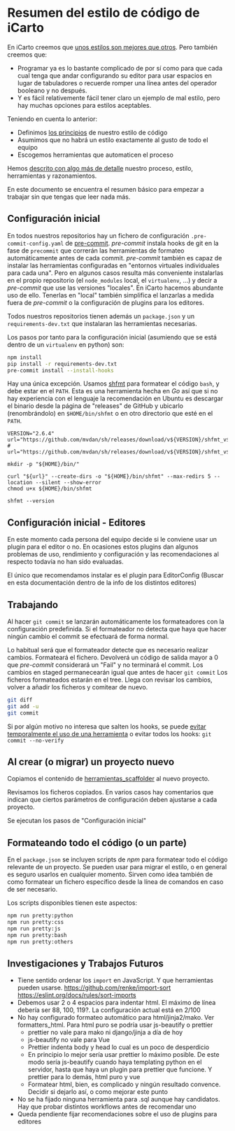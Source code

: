# Resumen del estilo de código de iCarto

En iCarto creemos que [unos estilos son mejores que otros](https://gitlab.com/icarto/ikdb/blob/master/estilo_codigo/1.introduccion.md). Pero también creemos que:

-   Programar ya es lo bastante complicado de por sí como para que cada cual tenga que andar configurando su editor para usar espacios en lugar de tabuladores o recuerde romper una línea antes del operador booleano y no después.
-   Y es fácil relativemente fácil tener claro un ejemplo de mal estilo, pero hay muchas opciones para estilos aceptables.

Teniendo en cuenta lo anterior:

-   Definimos [los principios](https://gitlab.com/icarto/ikdb/blob/master/estilo_codigo/1.introduccion.md) de nuestro estilo de código
-   Asumimos que no habrá un estilo exactamente al gusto de todo el equipo
-   Escogemos herramientas que automaticen el proceso

Hemos [descrito con algo más de detalle](https://gitlab.com/icarto/ikdb/blob/master/estilo_codigo/) nuestro proceso, estilo, herramientas y razonamientos.

En este documento se encuentra el resumen básico para empezar a trabajar sin que tengas que leer nada más.

## Configuración inicial

En todos nuestros repositorios hay un fichero de configuración `.pre-commit-config.yaml` de [pre-commit](https://pre-commit.com/). _pre-commit_ instala hooks de git en la fase de `precommit` que correrán las herramientas de formateo automáticamente antes de cada commit. _pre-commit_ también es capaz de instalar las herramientas configuradas en "entornos virtuales individuales para cada una". Pero en algunos casos resulta más conveniente instalarlas en el propio repositorio (el `node_modules` local, el `virtualenv`, ...) y decir a _pre-commit_ que use las versiones "locales". En iCarto hacemos abundante uso de ello. Tenerlas en "local" también simplifica el lanzarlas a medida fuera de _pre-commit_ o la configuración de plugins para los editores.

Todos nuestros repositorios tienen además un `package.json` y un `requirements-dev.txt` que instalaran las herramientas necesarias.

Los pasos por tanto para la configuración inicial (asumiendo que se está dentro de un `virtualenv` en python) son:

```bash
npm install
pip install -r requirements-dev.txt
pre-commit install --install-hooks
```

Hay una única excepción. Usamos [shfmt](https://github.com/mvdan/sh) para formatear el código `bash`, y debe estar en el `PATH`. Esta es una herramienta hecha en _Go_ así que si no hay experiencia con el lenguaje la recomendación en Ubuntu es descargar el binario desde la página de "releases" de GitHub y ubicarlo (renombrándolo) en `$HOME/bin/shfmt` o en otro directorio que esté en el `PATH`.

```
VERSION="2.6.4"
url="https://github.com/mvdan/sh/releases/download/v${VERSION}/shfmt_v${VERSION}_linux_amd64"
# url="https://github.com/mvdan/sh/releases/download/v${VERSION}/shfmt_v${VERSION}_darwin_amd64"

mkdir -p "${HOME}/bin/"

curl "${url}" --create-dirs -o "${HOME}/bin/shfmt" --max-redirs 5 --location --silent --show-error
chmod u+x ${HOME}/bin/shfmt

shfmt --version
```

## Configuración inicial - Editores

En este momento cada persona del equipo decide si le conviene usar un plugin para el editor o no. En ocasiones estos plugins dan algunos problemas de uso, rendimiento y configuración y las recomendaciones al respecto todavía no han sido evaluadas.

El único que recomendamos instalar es el plugin para EditorConfig (Buscar en esta documentación dentro de la info de los distintos editores)

## Trabajando

Al hacer `git commit` se lanzarán automáticamente los formateadores con la configuración predefinida. Si el formateador no detecta que haya que hacer ningún cambio el commit se efectuará de forma normal.

Lo habitual será que el formateador detecte que es necesario realizar cambios. Formateará el fichero. Devolverá un código de salida mayor a 0 que _pre-commit_ considerará un "Fail" y no terminará el commit. Los cambios en staged permanecearán igual que antes de hacer `git commit` Los ficheros formateados estarán en el tree. Llega con revisar los cambios, volver a añadir los ficheros y comitear de nuevo.

```bash
git diff
git add -u
git commit
```

Si por algún motivo no interesa que salten los hooks, se puede [evitar temporalmente el uso de una herramienta](https://pre-commit.com/#temporarily-disabling-hooks) o evitar todos los hooks: `git commit --no-verify`

## Al crear (o migrar) un proyecto nuevo

Copiamos el contenido de [herramientas_scaffolder](https://gitlab.com/icarto/ikdb/blob/master/estilo_codigo/herramientas_scaffolder/) al nuevo proyecto.

Revisamos los ficheros copiados. En varios casos hay comentarios que indican que ciertos parámetros de configuración deben ajustarse a cada proyecto.

Se ejecutan los pasos de "Configuración inicial"

## Formateando todo el código (o un parte)

En el `package.json` se incluyen scripts de _npm_ para formatear todo el código relevante de un proyecto. Se pueden usar para migrar el estilo, o en general es seguro usarlos en cualquier momento. Sirven como idea también de como formatear un fichero específico desde la línea de comandos en caso de ser necesario.

Los scripts disponibles tienen este aspectos:

```bash
npm run pretty:python
npm run pretty:css
npm run pretty:js
npm run pretty:bash
npm run pretty:others
```

## Investigaciones y Trabajos Futuros

-   Tiene sentido ordenar los `import` en JavaScript. Y que herramientas pueden usarse. https://github.com/renke/import-sort https://eslint.org/docs/rules/sort-imports
-   Debemos usar 2 o 4 espacios para indentar html. El máximo de línea debería ser 88, 100, 119?. La configuración actual está en 2/100
-   No hay configurado formateo automático para html/jinja2/mako. Ver formatters_html. Para html puro se podría usar js-beautify o prettier
    -   prettier no vale para mako ni django/jinja a día de hoy
    -   js-beautify no vale para Vue
    -   Prettier indenta body y head lo cual es un poco de desperdicio
    -   En principio lo mejor sería usar prettier lo máximo posible. De este modo sería js-beautify cuando haya templating python en el servidor, hasta que haya un plugin para prettier que funcione. Y prettier para lo demás, html puro y vue
    -   Formatear html, bien, es complicado y ningún resultado convence. Decidir si dejarlo así, o como mejorar este punto
-   No se ha fijado ninguna herramienta para .sql aunque hay candidatos. Hay que probar distintos workflows antes de recomendar uno
-   Queda pendiente fijar recomendaciones sobre el uso de plugins para editores

